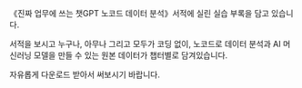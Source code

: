 《진짜 업무에 쓰는 챗GPT 노코드 데이터 분석》서적에 실린 실습 부록을 담고 있습니다.

서적을 보시고 누구나, 아무나 그리고 모두가 코딩 없이, 노코드로 데이터 분석과 AI 머신러닝 모델을 만들 수 있는 원본 데이터가 챕터별로 담겨있습니다.

자유롭게 다운로드 받아서 써보시기 바랍니다.
